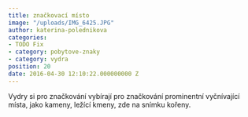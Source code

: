 ```yaml
---
title: značkovací místo
image: "/uploads/IMG_6425.JPG"
author: katerina-polednikova
categories:
- TODO Fix
- category: pobytove-znaky
- category: vydra
position: 20
date: 2016-04-30 12:10:22.000000000 Z
---
```

Vydry si pro značkování vybírají pro značkování prominentní vyčnívající
místa, jako kameny, ležící kmeny, zde na snímku kořeny.

